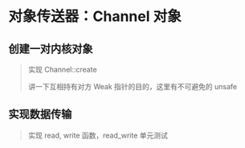# 对象传送器：Channel 对象

## 创建一对内核对象



> 实现 Channel::create
>
> 讲一下互相持有对方 Weak 指针的目的，这里有不可避免的 unsafe

## 实现数据传输

> 实现 read, write 函数，read_write 单元测试
